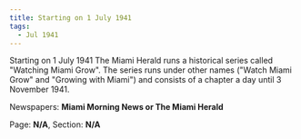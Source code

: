```yaml
---  
title: Starting on 1 July 1941  
tags:  
  - Jul 1941  
---  
```

  
Starting on 1 July 1941 The Miami Herald runs a historical series called "Watching Miami Grow". The series runs under other names ("Watch Miami Grow" and "Growing with Miami") and consists of a chapter a day until 3 November 1941.  
  
Newspapers: **Miami Morning News or The Miami Herald**  
  
Page: **N/A**, Section: **N/A** 
